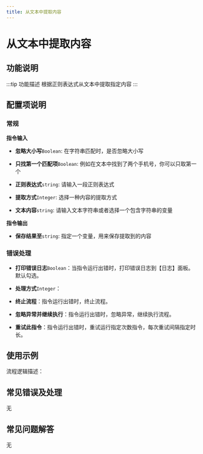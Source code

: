 ```yaml
---
title: 从文本中提取内容
---
```


# 从文本中提取内容

## 功能说明

:::tip 功能描述
根据正则表达式从文本中提取指定内容
:::

## 配置项说明

### 常规

**指令输入**

- **忽略大小写**`Boolean`: 在字符串匹配时，是否忽略大小写

- **只找第一个匹配项**`Boolean`: 例如在文本中找到了两个手机号，你可以只取第一个

- **正则表达式**`string`: 请输入一段正则表达式

- **提取方式**`Integer`: 选择一种内容的提取方式

- **文本内容**`string`: 请输入文本字符串或者选择一个包含字符串的变量


**指令输出**

- **保存结果至**`string`: 指定一个变量，用来保存提取到的内容

### 错误处理

- **打印错误日志**`Boolean`：当指令运行出错时，打印错误日志到【日志】面板。默认勾选。

- **处理方式**`Integer`：

 - **终止流程**：指令运行出错时，终止流程。

 - **忽略异常并继续执行**：指令运行出错时，忽略异常，继续执行流程。

 - **重试此指令**：指令运行出错时，重试运行指定次数指令，每次重试间隔指定时长。

## 使用示例

流程逻辑描述：

## 常见错误及处理

无

## 常见问题解答

无

